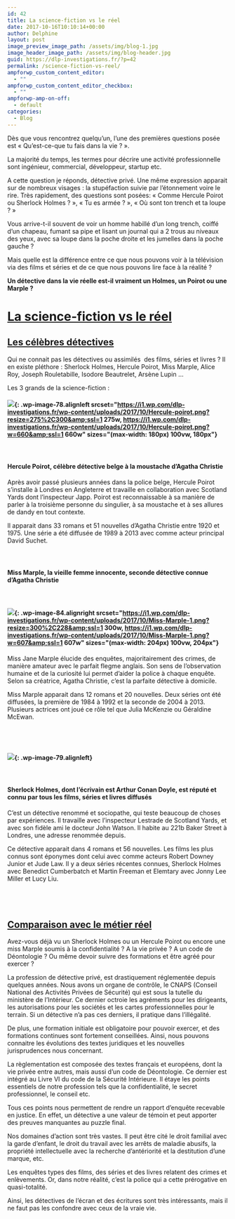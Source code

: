 ```yaml
---
id: 42
title: La science-fiction vs le réel
date: 2017-10-16T10:10:14+00:00
author: Delphine
layout: post
image_preview_image_path: /assets/img/blog-1.jpg
image_header_image_path: /assets/img/blog-header.jpg
guid: https://dlp-investigations.fr/?p=42
permalink: /science-fiction-vs-reel/
ampforwp_custom_content_editor:
  - ""
ampforwp_custom_content_editor_checkbox:
  - ""
ampforwp-amp-on-off:
  - default
categories:
  - Blog
---
```


D&egrave;s que vous rencontrez quelqu’un, l’une des premi&egrave;res questions pos&eacute;e est &laquo; Qu’est-ce-que tu fais dans la vie ? &raquo;.

La majorit&eacute; du temps, les termes pour d&eacute;crire une activit&eacute; professionnelle sont ing&eacute;nieur, commercial, d&eacute;veloppeur, startup etc.

A cette question je r&eacute;ponds, d&eacute;tective priv&eacute;. Une m&ecirc;me expression apparait sur de nombreux visages : la stup&eacute;faction suivie par l’&eacute;tonnement voire le rire. Tr&egrave;s rapidement, des questions sont pos&eacute;es: &laquo; Comme Hercule Poirot ou Sherlock Holmes ? &raquo;, &laquo; Tu es arm&eacute;e ? &raquo;, &laquo; O&ugrave; sont ton trench et ta loupe ? &raquo;

Vous arrive-t-il souvent de voir un homme habill&eacute; d’un long trench, coiff&eacute; d’un chapeau, fumant sa pipe et lisant un journal qui a 2 trous au niveaux des yeux, avec sa loupe dans la poche droite et les jumelles dans la poche gauche ?

Mais quelle est la diff&eacute;rence entre ce que nous pouvons voir &agrave; la t&eacute;l&eacute;vision via des films et s&eacute;ries et de ce que nous pouvons lire face &agrave; la r&eacute;alit&eacute; ?

**Un d&eacute;tective dans la vie r&eacute;elle est-il vraiment un Holmes, un Poirot ou une Marple ?**<!--base32-c9gq6t9k68pp8vkhe4u78e1dc9gq6t9k68-base32-->

# <u>La science-fiction vs le r&eacute;el</u>

## <u>Les c&eacute;l&egrave;bres d&eacute;tectives </u>

Qui ne connait pas les d&eacute;tectives ou assimil&eacute;s &nbsp;des films, s&eacute;ries et livres ? Il en existe pl&eacute;thore : Sherlock Holmes, Hercule Poirot, Miss Marple, Alice Roy, Joseph Rouletabille, Isodore Beautrelet, Ars&egrave;ne Lupin …

Les 3 grands de la science-fiction :

#### ![](https://i1.wp.com/dlp-investigations.fr/wp-content/uploads/2017/10/Hercule-poirot.png?resize=180%2C196&amp;ssl=1){: .wp-image-78.alignleft srcset="https://i1.wp.com/dlp-investigations.fr/wp-content/uploads/2017/10/Hercule-poirot.png?resize=275%2C300&amp;ssl=1 275w, https://i1.wp.com/dlp-investigations.fr/wp-content/uploads/2017/10/Hercule-poirot.png?w=660&amp;ssl=1 660w" sizes="(max-width: 180px) 100vw, 180px"}

#### &nbsp;

#### Hercule Poirot, c&eacute;l&egrave;bre d&eacute;tective belge &agrave; la moustache d’Agatha Christie

Apr&egrave;s avoir pass&eacute; plusieurs ann&eacute;es dans la police belge, Hercule Poirot s’installe &agrave; Londres en Angleterre et travaille en collaboration avec Scotland Yards dont l’inspecteur Japp. Poirot est reconnaissable &agrave; sa mani&egrave;re de parler &agrave; la troisi&egrave;me personne du singulier, &agrave; sa moustache et &agrave; ses allures de dandy en tout contexte.

Il apparait dans 33 romans et 51 nouvelles d’Agatha Christie entre 1920 et 1975. Une s&eacute;rie a &eacute;t&eacute; diffus&eacute;e de 1989 &agrave; 2013 avec comme acteur principal David Suchet.

#### &nbsp;

#### Miss Marple, la vieille femme innocente, seconde d&eacute;tective connue d’Agatha Christie

#### &nbsp;

#### ![](https://i1.wp.com/dlp-investigations.fr/wp-content/uploads/2017/10/Miss-Marple-1.png?resize=204%2C155&amp;ssl=1){: .wp-image-84.alignright srcset="https://i1.wp.com/dlp-investigations.fr/wp-content/uploads/2017/10/Miss-Marple-1.png?resize=300%2C228&amp;ssl=1 300w, https://i1.wp.com/dlp-investigations.fr/wp-content/uploads/2017/10/Miss-Marple-1.png?w=607&amp;ssl=1 607w" sizes="(max-width: 204px) 100vw, 204px"}

Miss Jane Marple &eacute;lucide des enqu&ecirc;tes, majoritairement des crimes, de mani&egrave;re amateur avec le parfait flegme anglais. Son sens de l’observation humaine et de la curiosit&eacute; lui permet d’aider la police &agrave; chaque enqu&ecirc;te. Selon sa cr&eacute;atrice, Agatha Christie, c’est la parfaite d&eacute;tective &agrave; domicile.

Miss Marple apparait dans 12 romans et 20 nouvelles. Deux s&eacute;ries ont &eacute;t&eacute; diffus&eacute;es, la premi&egrave;re de 1984 &agrave; 1992 et la seconde de 2004 &agrave; 2013. Plusieurs actrices ont jou&eacute; ce r&ocirc;le tel que Julia McKenzie ou G&eacute;raldine McEwan.

## &nbsp;

#### ![](https://i1.wp.com/dlp-investigations.fr/wp-content/uploads/2017/10/Sherlock-holmes.png?resize=138%2C210&amp;ssl=1){: .wp-image-79.alignleft}

#### &nbsp;

#### Sherlock Holmes, dont l’&eacute;crivain est Arthur Conan Doyle, est r&eacute;put&eacute; et connu par tous les films, s&eacute;ries et livres diffus&eacute;s

C’est un d&eacute;tective renomm&eacute; et sociopathe, qui teste beaucoup de choses par exp&eacute;riences. Il travaille avec l’inspecteur Lestrade de Scotland Yards, et avec son fid&egrave;le ami le docteur John Watson. Il habite au 221b Baker Street &agrave; Londres, une adresse renomm&eacute;e depuis.

Ce d&eacute;tective apparait dans 4 romans et 56 nouvelles. Les films les plus connus sont &eacute;ponymes dont celui avec comme acteurs Robert Downey Junior et Jude Law. Il y a deux s&eacute;ries r&eacute;centes connues, Sherlock Holmes avec Benedict Cumberbatch et Martin Freeman et Elemtary avec Jonny Lee Miller et Lucy Liu.

## &nbsp;

## <u>Comparaison avec le m&eacute;tier r&eacute;el</u>

Avez-vous d&eacute;j&agrave; vu un Sherlock Holmes ou un Hercule Poirot ou encore une miss Marple soumis &agrave; la confidentialit&eacute; ? A la vie priv&eacute;e ? A un code de D&eacute;ontologie ? Ou m&ecirc;me devoir suivre des formations et &ecirc;tre agr&eacute;&eacute; pour exercer ?

La profession de d&eacute;tective priv&eacute;, est drastiquement r&eacute;glement&eacute;e depuis quelques ann&eacute;es. Nous avons un organe de contr&ocirc;le, le CNAPS (Conseil National des Activit&eacute;s Priv&eacute;es de S&eacute;curit&eacute;) qui est sous la tutelle du minist&egrave;re de l’Int&eacute;rieur. Ce dernier octroie les agr&eacute;ments pour les dirigeants, les autorisations pour les soci&eacute;t&eacute;s et les cartes professionnelles pour le terrain. Si un d&eacute;tective n’a pas ces derniers, il pratique dans l’ill&eacute;galit&eacute;.

De plus, une formation initiale est obligatoire pour pouvoir exercer, et des formations continues sont fortement conseill&eacute;es. Ainsi, nous pouvons connaitre les &eacute;volutions des textes juridiques et les nouvelles jurisprudences nous concernant.

La r&egrave;glementation est compos&eacute;e des textes fran&ccedil;ais et europ&eacute;ens, dont la vie priv&eacute;e entre autres, mais aussi d’un code de D&eacute;ontologie. Ce dernier est int&eacute;gr&eacute; au Livre VI du code de la S&eacute;curit&eacute; Int&eacute;rieure. Il &eacute;taye les points essentiels de notre profession tels que la confidentialit&eacute;, le secret professionnel, le conseil etc.

Tous ces points nous permettent de rendre un rapport d’enqu&ecirc;te recevable en justice. En effet, un d&eacute;tective a une valeur de t&eacute;moin et peut apporter des preuves manquantes au puzzle final.

Nos domaines d’action sont tr&egrave;s vastes. Il peut &ecirc;tre cit&eacute; le droit familial avec la garde d’enfant, le droit du travail avec les arr&ecirc;ts de maladie abusifs, la propri&eacute;t&eacute; intellectuelle avec la recherche d’ant&eacute;riorit&eacute; et la destitution d’une marque, etc.

Les enqu&ecirc;tes types des films, des s&eacute;ries et des livres relatent des crimes et enl&egrave;vements. Or, dans notre r&eacute;alit&eacute;, c’est la police qui a cette pr&eacute;rogative en quasi-totalit&eacute;.

Ainsi, les d&eacute;tectives de l’&eacute;cran et des &eacute;critures sont tr&egrave;s int&eacute;ressants, mais il ne faut pas les confondre avec ceux de la vraie vie.

